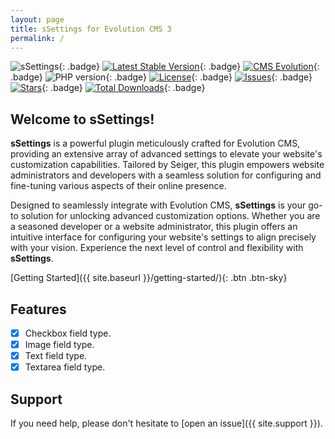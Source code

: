 ```yaml
---
layout: page
title: sSettings for Evolution CMS 3
permalink: /
---
```


![sSettings](https://repository-images.githubusercontent.com/627975404/56ba0688-1b24-4ea5-a58a-359fa4ef1be4){: .badge}
[![Latest Stable Version](https://img.shields.io/packagist/v/seiger/ssettings?label=version)](https://packagist.org/packages/seiger/ssettings){: .badge}
[![CMS Evolution](https://img.shields.io/badge/CMS-Evolution-brightgreen.svg)](https://github.com/evolution-cms/evolution){: .badge}
![PHP version](https://img.shields.io/packagist/php-v/seiger/ssettings){: .badge}
[![License](https://img.shields.io/packagist/l/seiger/ssettings)](https://packagist.org/packages/seiger/ssettings){: .badge}
[![Issues](https://img.shields.io/github/issues/Seiger/ssettings)](https://github.com/Seiger/ssettings/issues){: .badge}
[![Stars](https://img.shields.io/packagist/stars/Seiger/ssettings)](https://packagist.org/packages/seiger/ssettings){: .badge}
[![Total Downloads](https://img.shields.io/packagist/dt/seiger/ssettings)](https://packagist.org/packages/seiger/ssettings){: .badge}

## Welcome to sSettings!

**sSettings** is a powerful plugin meticulously crafted for Evolution CMS, providing an
extensive array of advanced settings to elevate your website's customization capabilities.
Tailored by Seiger, this plugin empowers website administrators and developers with a
seamless solution for configuring and fine-tuning various aspects of their online presence.

Designed to seamlessly integrate with Evolution CMS, **sSettings** is your go-to solution for
unlocking advanced customization options. Whether you are a seasoned developer or a
website administrator, this plugin offers an intuitive interface for configuring your
website's settings to align precisely with your vision. Experience the next level of
control and flexibility with **sSettings**.

[Getting Started]({{ site.baseurl }}/getting-started/){: .btn .btn-sky}

## Features

- [x] Checkbox field type.
- [x] Image field type.
- [x] Text field type.
- [x] Textarea field type.

## Support

If you need help, please don't hesitate to [open an issue]({{ site.support }}).

